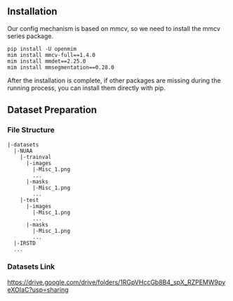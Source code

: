 ## Installation
Our config mechanism is based on mmcv, so we need to install the mmcv series package.
```
pip install -U openmim
mim install mmcv-full==1.4.0
mim install mmdet==2.25.0
mim install mmsegmentation==0.28.0
```

After the installation is complete, if other packages are missing during the running process, you can install them directly with pip.
## Dataset Preparation

### File Structure
```
|-datasets
  |-NUAA
    |-trainval
      |-images
        |-Misc_1.png
        ...
      |-masks
        |-Misc_1.png
        ...
    |-test
      |-images
        |-Misc_1.png
        ...
      |-masks
        |-Misc_1.png
        ...
  |-IRSTD
  ...
```

### Datasets Link

https://drive.google.com/drive/folders/1RGpVHccGb8B4_spX_RZPEMW9pyeXOIaC?usp=sharing